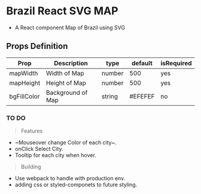# Brazil React SVG MAP

- A React component Map of Brazil using SVG

## Props Definition

| Prop        | Description       | type   | default | isRequired |
| ----------- | ----------------- | ------ | ------- | ---------- |
| mapWidth    | Width of Map      | number | 500     | yes        |
| mapHeight   | Height of Map     | number | 500     | yes        |
| bgFillColor | Background of Map | string | #EFEFEF | no         |

### TO DO

> Features

- ~Mouseover change Color of each city~.
- onClick Select City.
- Tooltip for each city when hover.

> Building

- Use webpack to handle with production env.
- adding css or styled-componets to future styling.

